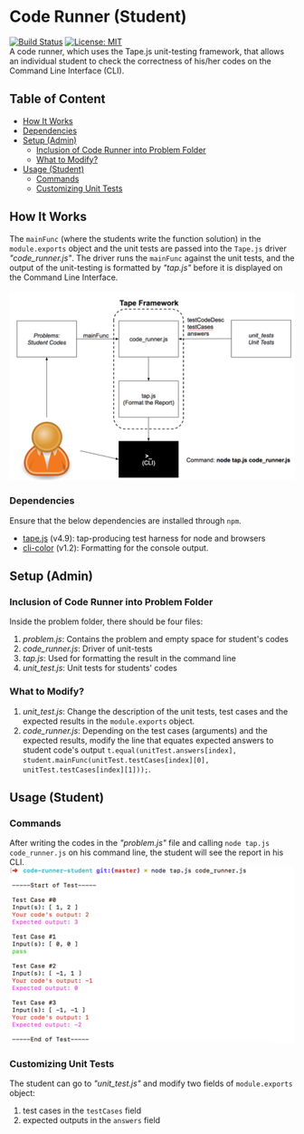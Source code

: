 # Code Runner (Student)
[![Build Status](https://travis-ci.org/The-Last-Mile-JS/code-runner-student.svg?branch=master)](https://travis-ci.org/The-Last-Mile-JS/code-runner-student) [![License: MIT](https://img.shields.io/badge/License-MIT-yellow.svg)](https://opensource.org/licenses/MIT)<br>
A code runner, which uses the Tape.js unit-testing framework, that allows an individual student to check the correctness of his/her codes on the Command Line Interface (CLI). <br>

## Table of Content
- [How It Works](#mechanism)
- [Dependencies](#dependencies)
- [Setup (Admin)](#setup)
    - [Inclusion of Code Runner into Problem Folder](#inclusion)
    - [What to Modify?](#modification)
- [Usage (Student)](#usage)
    - [Commands](#commands)
    - [Customizing Unit Tests](#unitTestCustomization)

<a name="mechanism"></a>
## How It Works
The `mainFunc` (where the students write the function solution) in the `module.exports` object and the unit tests are passed into the `Tape.js` driver *"code_runner.js"*. The driver runs the `mainFunc` against the unit tests, and the output of the unit-testing is formatted by *"tap.js"* before it is displayed on the Command Line Interface.<br><br>
![System](https://github.com/The-Last-Mile-JS/code-runner-student/blob/master/overall_view.png)

<a name="dependencies"></a>
### Dependencies
Ensure that the below dependencies are installed through `npm`.
- [tape.js](https://github.com/substack/tape) (v4.9): tap-producing test harness for node and browsers
- [cli-color](https://github.com/medikoo/cli-color) (v1.2): Formatting for the console output.

<a name="setup"></a>
## Setup (Admin)

<a name="inclusion"></a>
### Inclusion of Code Runner into Problem Folder
Inside the problem folder, there should be four files:
1. *problem.js*: Contains the problem and empty space for student's codes
2. *code_runner.js*: Driver of unit-tests
3. *tap.js*: Used for formatting the result in the command line
4. *unit_test.js*: Unit tests for students' codes

<a name="modification"></a>
### What to Modify?
1. *unit_test.js*: Change the description of the unit tests, test cases and the expected results in the `module.exports` object.
2. *code_runner.js*: Depending on the test cases (arguments) and the expected results, modify the line that equates expected answers to student code's output  `t.equal(unitTest.answers[index], student.mainFunc(unitTest.testCases[index][0], unitTest.testCases[index][1]));`.

<a name="usage"></a>
## Usage (Student)

<a name="commands"></a>
### Commands
After writing the codes in the *"problem.js"* file and calling `node tap.js code_runner.js` on his command line, the student will see the report in his CLI.<br>
![Output](https://github.com/The-Last-Mile-JS/code-runner-student/blob/master/Output.png)

<a name="unitTestCustomization"></a>
### Customizing Unit Tests
The student can go to *"unit_test.js"* and modify two fields of `module.exports` object:
1. test cases in the `testCases` field
2. expected outputs in the `answers` field
